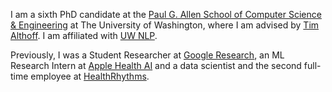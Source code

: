 I am a sixth PhD candidate at the [Paul G. Allen School of Computer Science & Engineering](https://www.cs.washington.edu/) at The University of Washington, where I am advised by [Tim Althoff](http://www.timalthoff.com/). I am affiliated with [UW NLP](https://twitter.com/uwnlp).

 Previously, I was a Student Researcher at [Google Research](https://research.google/), an ML Research Intern at [Apple Health AI](https://machinelearning.apple.com/work-with-us) and a data scientist and the second full-time employee at [HealthRhythms](https://www.healthrhythms.com). 
